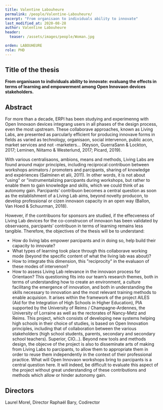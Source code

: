 ```yaml
---
title: Valentine Labouheure
permalink: /people/Valentine-Labouheure/
excerpt: "From organisaon to individuals ability to innovate"
last_modified_at: 2020-08-28
author: Valentine Labouheure
header:
  teaser: /assets/images/people/Woman.jpg

orden: LABOUHEURE
role: PHD
---
```




## Title of the thesis

**From organisaon to individuals ability to innovate: evaluang the effects in terms of learning and empowerment among Open Innovaon devices stakeholders.**

## Abstract

For more than a decade, ERPI has been studying and experimenng with Open Innovaon devices integrang users in all phases of the design process, even the most upstream. These collaborave approaches, known as Living Labs, are presented as parcularly efficient for producing innovave forms in fields as varied as technology, organisaon, social intervenon, public acon, market services and not -marketers… (Keyson, GuerraSann & Lockton, 2017; Leminen, Niitamo & Westerlund, 2017; Picard, 2019).  

With various centralisaons, ambions, means and methods, Living Labs are found around major principles, including reciprocal contribuon between workshops animators / promoters and parcipants, sharing of knowledge and expériences (Salminen et alii, 2011). In other words, it is not about "using" or "instrumentalizing parcipants during workshops, but rather to enable them to gain knowledge and skills, which we could think of as autonomy gain. Parcipants’ contribuon becomes a central question as soon as the establishment of a Living Lab aims, beyond novelty producon, to develop professional or cizen innovaon capacity in an open way (Ballon, Van Hoed & Schuurman, 2018).  

However, if the contribuons for sponsors are studied, if the effecveness of Living Lab devices for the co-construcon of innovaon has been validated by observaons, parcipants’ contribuon in terms of learning remains less tangible. Therefore, the objectives of the thesis will be to understand: 

+ How do living labs empower parcipants and in doing so, help build their capacity to innovate? 
+ What types of learning took place through this collaborave working mode (beyond the specific content of what the living lab was about)? 
+ How to integrate this dimension, this "reciprocity" in the evaluaon of these modes of intervenon? 
+ How to assess Living Lab relevance in the innovaon process for Orientaon? This questioning fits into our team’s research themes, both in terms of understanding how to create an environment, a culture facilitang the emergence of innovation, and both in understanding the skills necessary to innovation and the most relevant training methods to enable acquision. It arises within the framework of the project AILES (Aid for the Integration of High Schools in Higher Education), PIA supported by the University of Reims / Champagne-Ardennes, the University of Lorraine as well as the rectorates of Nancy-Metz and Reims. This project, which consists of developing new systems helping high schools in their choice of studies, is based on Open Innovation principles, including that of collaboration between the various stakeholders (high school students, parents, secondary and secondary school teachers). Superior, CIO…). Beyond new tools and methods design, the objecve of the project is also to disseminate arts of making from Living Labs to parcipants, to allow them to appropriate them in order to reuse them independently in the context of their professional practice. What will Open Innovaon workshops bring to parcipants is a central question here. It will indeed, be difficult to evaluate this aspect of the project without great understanding of these contributions and methods which allow or hinder autonomy gain. 

## Directors 


Laurel Morel, Director
Raphaël Bary, Codirector 


